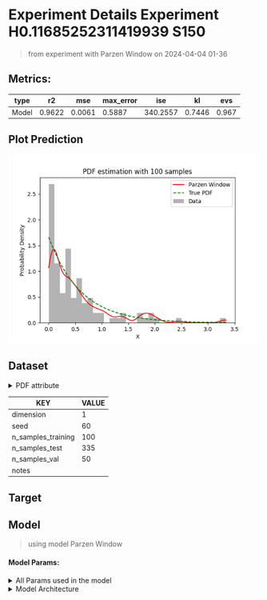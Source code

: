 # Experiment Details Experiment  H0.11685252311419939 S150
> from experiment with Parzen Window
> on 2024-04-04 01-36
## Metrics:
                                                                   
| type  | r2     | mse    | max_error | ise      | kl     | evs   |
|-------|--------|--------|-----------|----------|--------|-------|
| Model | 0.9622 | 0.0061 | 0.5887    | 340.2557 | 0.7446 | 0.967 |
                                                                   
## Plot Prediction

<img src="pdf_71b74d57.png">

## Dataset

<details><summary>PDF attribute</summary>

#### Dimension 1
                               
| type        | rate | weight |
|-------------|------|--------|
| exponential | 0.6  | 1      |
                               
</details>
                              
| KEY                | VALUE |
|--------------------|-------|
| dimension          | 1     |
| seed               | 60    |
| n_samples_training | 100   |
| n_samples_test     | 335   |
| n_samples_val      | 50    |
| notes              |       |
                              
## Target
## Model
> using model Parzen Window
#### Model Params:
<details><summary>All Params used in the model </summary>

                            
| KEY | VALUE              |
|-----|--------------------|
| h   | 0.1000015563586018 |
                            
</details>

<details><summary>Model Architecture </summary>

ParzenWindow_Model(h=0.1000015563586018, training=array([1.30148953e-02, 1.15374750e+00, 1.91807440e+00, 7.32924999e-01,
       3.78304010e-01, 4.41031262e-01, 5.09581419e-01, 1.28441908e-01,
       3.34548609e-02, 1.95962884e-03, 4.45490994e-01, 3.33179772e-01,
       1.01530508e-01, 2.43199842e-01, 4.40847295e-02, 2.92984681e-03,
       4.88895174e-02, 2.56930267e-01, 2.58482261e-01, 3.40453874e-01,
       1.07983339e-01, 3.67948061e-01, 3.50034492e-01, 7.94931712e-02,
       2.23841276e-01, 5.32728505e-01, 9.51941897e-01, 5.33557086e-01,
       3.39527423e-01, 3.33350024e+00, 8.79545191e-01, 3.69781153e-01,
       8.11639234e-02, 9.31286450e-02, 2.58506626e-02, 6.95680007e-02,
       1.71325972e+00, 9.09118319e-01, 7.78971557e-01, 8.19182392e-01,
       1.41123886e+00, 5.30832063e-01, 7.97651823e-03, 4.91557239e-01,
       1.32352259e-02, 9.08857229e-02, 1.76177958e-01, 4.28242105e-01,
       1.68987780e-01, 9.48566564e-02, 1.96776840e-01, 2.06782101e-02,
       3.30798073e-01, 5.53864826e-01, 4.11646700e-02, 1.30210207e-01,
       2.44777367e+00, 6.72923555e-01, 8.99051187e-02, 2.67700760e-02,
       6.27213998e-02, 1.01044333e+00, 1.54815159e-01, 1.39262495e+00,
       5.58988873e-01, 1.30539785e-01, 4.08382882e-01, 1.81507750e+00,
       3.15601206e-02, 7.47240263e-01, 4.12828492e-01, 5.78974733e-01,
       5.93230426e-01, 4.06598278e-01, 1.81781600e-01, 3.85279924e-02,
       6.31687873e-01, 3.36548074e-01, 3.53299099e-01, 1.33059004e+00,
       3.74223212e-01, 5.52039174e-01, 2.18818285e-02, 6.77817099e-01,
       6.57531814e-01, 7.98334749e-01, 1.04913069e-01, 2.46237640e-01,
       2.88940326e-01, 3.32806256e-01, 1.87680119e-01, 1.92494579e+00,
       1.98860024e+00, 1.70462433e-01, 8.22879000e-02, 9.87740939e-02,
       1.54425989e-01, 1.76324440e+00, 8.02021837e-02, 6.22571330e-01,
       1.05867296e-01, 3.74534950e-01, 1.68700987e-01, 3.31582120e+00,
       1.33396662e-01, 2.16143173e-02, 8.26195629e-01, 1.46943492e-02,
       1.96321479e+00, 4.44490105e-01, 1.30966175e+00, 1.40886801e+00,
       6.26645307e-01, 5.74246306e-02, 1.14340768e+00, 8.14455956e-02,
       2.42358480e-01, 6.21401377e-01, 9.67858398e-01, 5.22781198e-01,
       1.82722048e+00, 1.32953505e-01, 9.81473008e-01, 1.79982934e+00,
       3.72406308e-01, 2.08281361e+00, 6.67812119e-02, 3.63978128e-01,
       1.74346256e+00, 8.54082285e-02, 8.29814393e-01, 4.76757471e-01,
       5.03212401e-01, 1.98316724e-01, 6.13468274e-01, 3.45196337e-02,
       8.11130430e-02, 8.00843104e-02, 1.09128035e+00, 4.46160448e-01,
       2.03627052e-01, 1.05738381e+00, 4.30272339e-02, 1.00500149e+00,
       1.14170344e-01, 3.26523357e-01, 7.61368381e-02, 1.11208400e-02,
       7.59839685e-01, 2.78524635e-01]))
</details>

